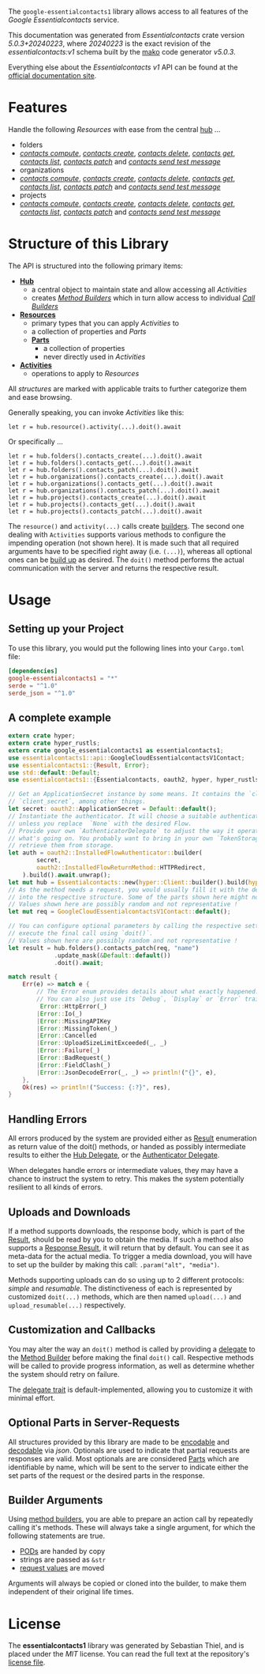 <!---
DO NOT EDIT !
This file was generated automatically from 'src/generator/templates/api/README.md.mako'
DO NOT EDIT !
-->
The `google-essentialcontacts1` library allows access to all features of the *Google Essentialcontacts* service.

This documentation was generated from *Essentialcontacts* crate version *5.0.3+20240223*, where *20240223* is the exact revision of the *essentialcontacts:v1* schema built by the [mako](http://www.makotemplates.org/) code generator *v5.0.3*.

Everything else about the *Essentialcontacts* *v1* API can be found at the
[official documentation site](https://cloud.google.com/essentialcontacts/docs/).
# Features

Handle the following *Resources* with ease from the central [hub](https://docs.rs/google-essentialcontacts1/5.0.3+20240223/google_essentialcontacts1/Essentialcontacts) ... 

* folders
 * [*contacts compute*](https://docs.rs/google-essentialcontacts1/5.0.3+20240223/google_essentialcontacts1/api::FolderContactComputeCall), [*contacts create*](https://docs.rs/google-essentialcontacts1/5.0.3+20240223/google_essentialcontacts1/api::FolderContactCreateCall), [*contacts delete*](https://docs.rs/google-essentialcontacts1/5.0.3+20240223/google_essentialcontacts1/api::FolderContactDeleteCall), [*contacts get*](https://docs.rs/google-essentialcontacts1/5.0.3+20240223/google_essentialcontacts1/api::FolderContactGetCall), [*contacts list*](https://docs.rs/google-essentialcontacts1/5.0.3+20240223/google_essentialcontacts1/api::FolderContactListCall), [*contacts patch*](https://docs.rs/google-essentialcontacts1/5.0.3+20240223/google_essentialcontacts1/api::FolderContactPatchCall) and [*contacts send test message*](https://docs.rs/google-essentialcontacts1/5.0.3+20240223/google_essentialcontacts1/api::FolderContactSendTestMessageCall)
* organizations
 * [*contacts compute*](https://docs.rs/google-essentialcontacts1/5.0.3+20240223/google_essentialcontacts1/api::OrganizationContactComputeCall), [*contacts create*](https://docs.rs/google-essentialcontacts1/5.0.3+20240223/google_essentialcontacts1/api::OrganizationContactCreateCall), [*contacts delete*](https://docs.rs/google-essentialcontacts1/5.0.3+20240223/google_essentialcontacts1/api::OrganizationContactDeleteCall), [*contacts get*](https://docs.rs/google-essentialcontacts1/5.0.3+20240223/google_essentialcontacts1/api::OrganizationContactGetCall), [*contacts list*](https://docs.rs/google-essentialcontacts1/5.0.3+20240223/google_essentialcontacts1/api::OrganizationContactListCall), [*contacts patch*](https://docs.rs/google-essentialcontacts1/5.0.3+20240223/google_essentialcontacts1/api::OrganizationContactPatchCall) and [*contacts send test message*](https://docs.rs/google-essentialcontacts1/5.0.3+20240223/google_essentialcontacts1/api::OrganizationContactSendTestMessageCall)
* projects
 * [*contacts compute*](https://docs.rs/google-essentialcontacts1/5.0.3+20240223/google_essentialcontacts1/api::ProjectContactComputeCall), [*contacts create*](https://docs.rs/google-essentialcontacts1/5.0.3+20240223/google_essentialcontacts1/api::ProjectContactCreateCall), [*contacts delete*](https://docs.rs/google-essentialcontacts1/5.0.3+20240223/google_essentialcontacts1/api::ProjectContactDeleteCall), [*contacts get*](https://docs.rs/google-essentialcontacts1/5.0.3+20240223/google_essentialcontacts1/api::ProjectContactGetCall), [*contacts list*](https://docs.rs/google-essentialcontacts1/5.0.3+20240223/google_essentialcontacts1/api::ProjectContactListCall), [*contacts patch*](https://docs.rs/google-essentialcontacts1/5.0.3+20240223/google_essentialcontacts1/api::ProjectContactPatchCall) and [*contacts send test message*](https://docs.rs/google-essentialcontacts1/5.0.3+20240223/google_essentialcontacts1/api::ProjectContactSendTestMessageCall)




# Structure of this Library

The API is structured into the following primary items:

* **[Hub](https://docs.rs/google-essentialcontacts1/5.0.3+20240223/google_essentialcontacts1/Essentialcontacts)**
    * a central object to maintain state and allow accessing all *Activities*
    * creates [*Method Builders*](https://docs.rs/google-essentialcontacts1/5.0.3+20240223/google_essentialcontacts1/client::MethodsBuilder) which in turn
      allow access to individual [*Call Builders*](https://docs.rs/google-essentialcontacts1/5.0.3+20240223/google_essentialcontacts1/client::CallBuilder)
* **[Resources](https://docs.rs/google-essentialcontacts1/5.0.3+20240223/google_essentialcontacts1/client::Resource)**
    * primary types that you can apply *Activities* to
    * a collection of properties and *Parts*
    * **[Parts](https://docs.rs/google-essentialcontacts1/5.0.3+20240223/google_essentialcontacts1/client::Part)**
        * a collection of properties
        * never directly used in *Activities*
* **[Activities](https://docs.rs/google-essentialcontacts1/5.0.3+20240223/google_essentialcontacts1/client::CallBuilder)**
    * operations to apply to *Resources*

All *structures* are marked with applicable traits to further categorize them and ease browsing.

Generally speaking, you can invoke *Activities* like this:

```Rust,ignore
let r = hub.resource().activity(...).doit().await
```

Or specifically ...

```ignore
let r = hub.folders().contacts_create(...).doit().await
let r = hub.folders().contacts_get(...).doit().await
let r = hub.folders().contacts_patch(...).doit().await
let r = hub.organizations().contacts_create(...).doit().await
let r = hub.organizations().contacts_get(...).doit().await
let r = hub.organizations().contacts_patch(...).doit().await
let r = hub.projects().contacts_create(...).doit().await
let r = hub.projects().contacts_get(...).doit().await
let r = hub.projects().contacts_patch(...).doit().await
```

The `resource()` and `activity(...)` calls create [builders][builder-pattern]. The second one dealing with `Activities` 
supports various methods to configure the impending operation (not shown here). It is made such that all required arguments have to be 
specified right away (i.e. `(...)`), whereas all optional ones can be [build up][builder-pattern] as desired.
The `doit()` method performs the actual communication with the server and returns the respective result.

# Usage

## Setting up your Project

To use this library, you would put the following lines into your `Cargo.toml` file:

```toml
[dependencies]
google-essentialcontacts1 = "*"
serde = "^1.0"
serde_json = "^1.0"
```

## A complete example

```Rust
extern crate hyper;
extern crate hyper_rustls;
extern crate google_essentialcontacts1 as essentialcontacts1;
use essentialcontacts1::api::GoogleCloudEssentialcontactsV1Contact;
use essentialcontacts1::{Result, Error};
use std::default::Default;
use essentialcontacts1::{Essentialcontacts, oauth2, hyper, hyper_rustls, chrono, FieldMask};

// Get an ApplicationSecret instance by some means. It contains the `client_id` and 
// `client_secret`, among other things.
let secret: oauth2::ApplicationSecret = Default::default();
// Instantiate the authenticator. It will choose a suitable authentication flow for you, 
// unless you replace  `None` with the desired Flow.
// Provide your own `AuthenticatorDelegate` to adjust the way it operates and get feedback about 
// what's going on. You probably want to bring in your own `TokenStorage` to persist tokens and
// retrieve them from storage.
let auth = oauth2::InstalledFlowAuthenticator::builder(
        secret,
        oauth2::InstalledFlowReturnMethod::HTTPRedirect,
    ).build().await.unwrap();
let mut hub = Essentialcontacts::new(hyper::Client::builder().build(hyper_rustls::HttpsConnectorBuilder::new().with_native_roots().https_or_http().enable_http1().build()), auth);
// As the method needs a request, you would usually fill it with the desired information
// into the respective structure. Some of the parts shown here might not be applicable !
// Values shown here are possibly random and not representative !
let mut req = GoogleCloudEssentialcontactsV1Contact::default();

// You can configure optional parameters by calling the respective setters at will, and
// execute the final call using `doit()`.
// Values shown here are possibly random and not representative !
let result = hub.folders().contacts_patch(req, "name")
             .update_mask(&Default::default())
             .doit().await;

match result {
    Err(e) => match e {
        // The Error enum provides details about what exactly happened.
        // You can also just use its `Debug`, `Display` or `Error` traits
         Error::HttpError(_)
        |Error::Io(_)
        |Error::MissingAPIKey
        |Error::MissingToken(_)
        |Error::Cancelled
        |Error::UploadSizeLimitExceeded(_, _)
        |Error::Failure(_)
        |Error::BadRequest(_)
        |Error::FieldClash(_)
        |Error::JsonDecodeError(_, _) => println!("{}", e),
    },
    Ok(res) => println!("Success: {:?}", res),
}

```
## Handling Errors

All errors produced by the system are provided either as [Result](https://docs.rs/google-essentialcontacts1/5.0.3+20240223/google_essentialcontacts1/client::Result) enumeration as return value of
the doit() methods, or handed as possibly intermediate results to either the 
[Hub Delegate](https://docs.rs/google-essentialcontacts1/5.0.3+20240223/google_essentialcontacts1/client::Delegate), or the [Authenticator Delegate](https://docs.rs/yup-oauth2/*/yup_oauth2/trait.AuthenticatorDelegate.html).

When delegates handle errors or intermediate values, they may have a chance to instruct the system to retry. This 
makes the system potentially resilient to all kinds of errors.

## Uploads and Downloads
If a method supports downloads, the response body, which is part of the [Result](https://docs.rs/google-essentialcontacts1/5.0.3+20240223/google_essentialcontacts1/client::Result), should be
read by you to obtain the media.
If such a method also supports a [Response Result](https://docs.rs/google-essentialcontacts1/5.0.3+20240223/google_essentialcontacts1/client::ResponseResult), it will return that by default.
You can see it as meta-data for the actual media. To trigger a media download, you will have to set up the builder by making
this call: `.param("alt", "media")`.

Methods supporting uploads can do so using up to 2 different protocols: 
*simple* and *resumable*. The distinctiveness of each is represented by customized 
`doit(...)` methods, which are then named `upload(...)` and `upload_resumable(...)` respectively.

## Customization and Callbacks

You may alter the way an `doit()` method is called by providing a [delegate](https://docs.rs/google-essentialcontacts1/5.0.3+20240223/google_essentialcontacts1/client::Delegate) to the 
[Method Builder](https://docs.rs/google-essentialcontacts1/5.0.3+20240223/google_essentialcontacts1/client::CallBuilder) before making the final `doit()` call. 
Respective methods will be called to provide progress information, as well as determine whether the system should 
retry on failure.

The [delegate trait](https://docs.rs/google-essentialcontacts1/5.0.3+20240223/google_essentialcontacts1/client::Delegate) is default-implemented, allowing you to customize it with minimal effort.

## Optional Parts in Server-Requests

All structures provided by this library are made to be [encodable](https://docs.rs/google-essentialcontacts1/5.0.3+20240223/google_essentialcontacts1/client::RequestValue) and 
[decodable](https://docs.rs/google-essentialcontacts1/5.0.3+20240223/google_essentialcontacts1/client::ResponseResult) via *json*. Optionals are used to indicate that partial requests are responses 
are valid.
Most optionals are are considered [Parts](https://docs.rs/google-essentialcontacts1/5.0.3+20240223/google_essentialcontacts1/client::Part) which are identifiable by name, which will be sent to 
the server to indicate either the set parts of the request or the desired parts in the response.

## Builder Arguments

Using [method builders](https://docs.rs/google-essentialcontacts1/5.0.3+20240223/google_essentialcontacts1/client::CallBuilder), you are able to prepare an action call by repeatedly calling it's methods.
These will always take a single argument, for which the following statements are true.

* [PODs][wiki-pod] are handed by copy
* strings are passed as `&str`
* [request values](https://docs.rs/google-essentialcontacts1/5.0.3+20240223/google_essentialcontacts1/client::RequestValue) are moved

Arguments will always be copied or cloned into the builder, to make them independent of their original life times.

[wiki-pod]: http://en.wikipedia.org/wiki/Plain_old_data_structure
[builder-pattern]: http://en.wikipedia.org/wiki/Builder_pattern
[google-go-api]: https://github.com/google/google-api-go-client

# License
The **essentialcontacts1** library was generated by Sebastian Thiel, and is placed 
under the *MIT* license.
You can read the full text at the repository's [license file][repo-license].

[repo-license]: https://github.com/Byron/google-apis-rsblob/main/LICENSE.md

